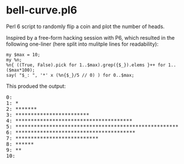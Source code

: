 bell-curve.pl6
==============

Perl 6 script to randomly flip a coin and plot the number of heads.

Inspired by a free-form hacking session with P6, which resulted in the following one-liner
(here split into mulitple lines for readability):

```
my $max = 10;
my %n;
%n{ ((True, False).pick for 1..$max).grep({$_}).elems }++ for 1..($max*100);
say( "$_: ", '*' x (%n{$_}/5 // 0) ) for 0..$max;
```

This produed the output:

<pre>
0: 
1: *
2: *******
3: ************************
4: **************************************
5: *****************************************************
6: ***************************************
7: ***************************
8: ******
9: **
10: 
</pre>
